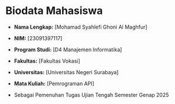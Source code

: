# Biodata Mahasiswa

* **Nama Lengkap:** [Mohamad Syahlefi Ghoni Al Maghfur]
* **NIM:** [23091397117]
* **Program Studi:** [D4 Manajemen Informatika]
* **Fakultas:** [Fakultas Vokasi]
* **Universitas:** [Universitas Negeri Surabaya]

* **Mata Kuliah:** [Pemrograman API]
* Sebagai Pemenuhan Tugas Ujian Tengah Semester Genap 2025
